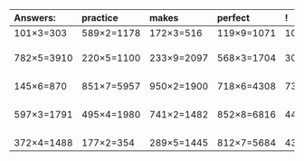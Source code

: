 | Answers: | practice | makes | perfect | ! |
| :--- | :--- | :--- | :--- | :--- |
| 101×3=303 | 589×2=1178 | 172×3=516 | 119×9=1071 | 108×7=756 | 
|   |   |   |   |   | 
|   |   |   |   |   | 
|   |   |   |   |   | 
| 782×5=3910 | 220×5=1100 | 233×9=2097 | 568×3=1704 | 309×4=1236 | 
|   |   |   |   |   | 
|   |   |   |   |   | 
|   |   |   |   |   | 
|   |   |   |   |   | 
| 145×6=870 | 851×7=5957 | 950×2=1900 | 718×6=4308 | 737×5=3685 | 
|   |   |   |   |   | 
|   |   |   |   |   | 
|   |   |   |   |   | 
|   |   |   |   |   | 
| 597×3=1791 | 495×4=1980 | 741×2=1482 | 852×8=6816 | 440×9=3960 | 
|   |   |   |   |   | 
|   |   |   |   |   | 
|   |   |   |   |   | 
|   |   |   |   |   | 
| 372×4=1488 | 177×2=354 | 289×5=1445 | 812×7=5684 | 431×6=2586 | 
